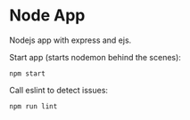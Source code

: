 # Node App 

Nodejs app with express and ejs.

Start app (starts nodemon behind the scenes):
```
npm start
```

Call eslint to detect issues:
```
npm run lint
```